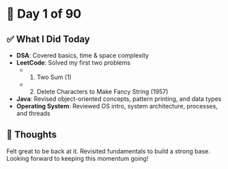 # 📅 Day 1 of 90

## ✅ What I Did Today
- **DSA**: Covered basics, time & space complexity
- **LeetCode**: Solved my first two problems  
   - 1. Two Sum (1) 
   - 2. Delete Characters to Make Fancy String (1957)
- **Java**: Revised object-oriented concepts, pattern printing, and data types
- **Operating System**: Reviewed OS intro, system architecture, processes, and threads

## 💭 Thoughts
Felt great to be back at it. Revisited fundamentals to build a strong base. Looking forward to keeping this momentum going!
